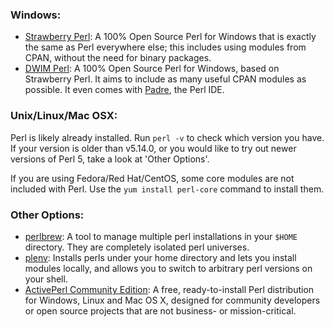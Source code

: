 ### Windows:
* [Strawberry Perl](http://strawberryperl.com/): A 100% Open Source Perl for
  Windows that is exactly the same as Perl everywhere else; this includes using
  modules from CPAN, without the need for binary packages.
* [DWIM Perl](http://dwimperl.com/windows.html): A 100% Open Source Perl for
  Windows, based on Strawberry Perl. It aims to include as many useful CPAN
  modules as possible. It even comes with [Padre](http://padre.perlide.org/), the Perl IDE.

### Unix/Linux/Mac OSX:
Perl is likely already installed. Run `perl -v` to check which version you have.
If your version is older than v5.14.0, or you would like to try out newer versions
of Perl 5, take a look at 'Other Options'.

If you are using Fedora/Red Hat/CentOS, some core modules are not included with Perl.
Use the `yum install perl-core` command to install them.

### Other Options:
* [perlbrew](https://perlbrew.pl/): A tool to manage multiple perl installations
  in your `$HOME` directory. They are completely isolated perl universes.
* [plenv](https://github.com/tokuhirom/plenv): Installs perls under your home
  directory and lets you install modules locally, and allows you to switch to
  arbitrary perl versions on your shell.
* [ActivePerl Community Edition](https://www.activestate.com/activeperl/downloads):
  A free, ready-to-install Perl distribution for Windows, Linux and Mac OS X, designed 
  for community developers or open source projects that are not business- or mission-critical.
